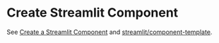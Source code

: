 # Create Streamlit Component

See [Create a Streamlit Component](https://docs.streamlit.io/en/stable/streamlit_components.html) and [streamlit/component-template](https://github.com/streamlit/component-template).
